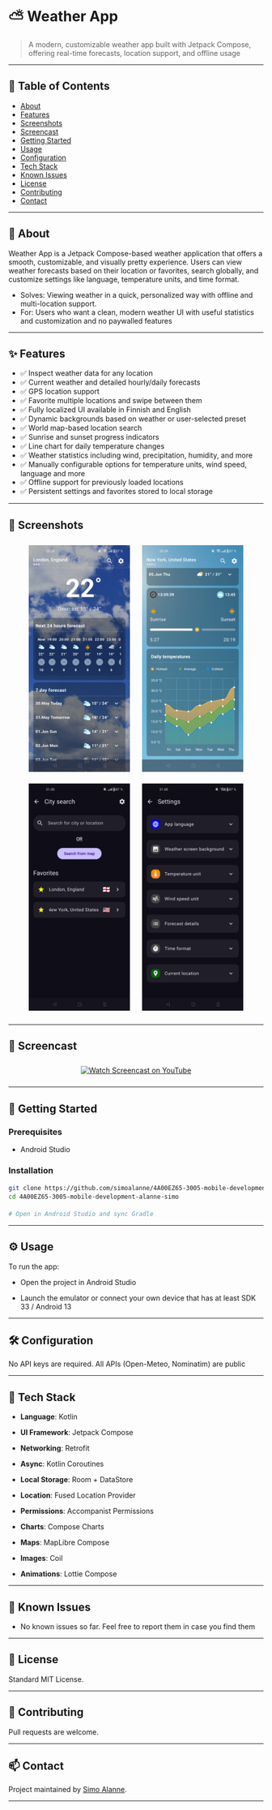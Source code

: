 # ⛅ Weather App

> A modern, customizable weather app built with Jetpack Compose, offering real-time forecasts, location support, and offline usage

---

## 🧠 Table of Contents

- [About](#about)
- [Features](#features)
- [Screenshots](#screenshots)
- [Screencast](#screencast)
- [Getting Started](#getting-started)
- [Usage](#usage)
- [Configuration](#configuration)
- [Tech Stack](#tech-stack)
- [Known Issues](#known-issues)
- [License](#license)
- [Contributing](#contributing)
- [Contact](#contact)

---

## 📖 About

Weather App is a Jetpack Compose-based weather application that offers a smooth, customizable, and visually pretty experience. Users can view weather forecasts based on their location or favorites, search globally, and customize settings like language, temperature units, and time format.

- Solves: Viewing weather in a quick, personalized way with offline and multi-location support.
- For: Users who want a clean, modern weather UI with useful statistics and customization and no paywalled features

---

## ✨ Features

- ✅ Inspect weather data for any location
- ✅ Current weather and detailed hourly/daily forecasts
- ✅ GPS location support
- ✅ Favorite multiple locations and swipe between them
- ✅ Fully localized UI available in Finnish and English
- ✅ Dynamic backgrounds based on weather or user-selected preset
- ✅ World map-based location search
- ✅ Sunrise and sunset progress indicators
- ✅ Line chart for daily temperature changes
- ✅ Weather statistics including wind, precipitation, humidity, and more
- ✅ Manually configurable options for temperature units, wind speed, language and more
- ✅ Offline support for previously loaded locations
- ✅ Persistent settings and favorites stored to local storage

---

## 📸 Screenshots

<div align="center">
  <img src="screenshots/Weather_Screen_1.png" width="200" alt="Weather Screen 1" style="margin: 10px;" />
  <img src="screenshots/Weather_Screen_2.png" width="200" alt="Weather Screen 2" style="margin: 10px;" />
  <img src="screenshots/Search_Screen.png" width="200" alt="Search Screen" style="margin: 10px;" />
  <img src="screenshots/Settings_Screen.png" width="200" alt="Settings Screen" style="margin: 10px;" />
</div>

---

## 🎦 Screencast

<div align="center">
  <a href="https://www.youtube.com/watch?v=RfQ35aQOApA" target="_blank">
    <img src="https://img.youtube.com/vi/RfQ35aQOApA/0.jpg" width="480" alt="Watch Screencast on YouTube" style="margin: 10px;" />
  </a>
</div>

---

## 🚀 Getting Started

### Prerequisites

- Android Studio

### Installation

```bash
git clone https://github.com/simoalanne/4A00EZ65-3005-mobile-development-alanne-simo
cd 4A00EZ65-3005-mobile-development-alanne-simo

# Open in Android Studio and sync Gradle
```

---

## ⚙️ Usage
To run the app:

- Open the project in Android Studio

- Launch the emulator or connect your own device that has at least SDK 33 / Android 13

---

## 🛠 Configuration

No API keys are required. All APIs (Open-Meteo, Nominatim) are public

---

## 🧰 Tech Stack

- **Language**: Kotlin  

- **UI Framework**: Jetpack Compose

- **Networking**: Retrofit 

- **Async**: Kotlin Coroutines

- **Local Storage**: Room + DataStore

- **Location**: Fused Location Provider

- **Permissions**: Accompanist Permissions

- **Charts**: Compose Charts

- **Maps**: MapLibre Compose

- **Images**: Coil

- **Animations**: Lottie Compose  

---

## 🐞 Known Issues

- No known issues so far. Feel free to report them in case you find them

---

## 📜 License

Standard MIT License.

---

## 🤝 Contributing

Pull requests are welcome.

---

## 📫 Contact

Project maintained by [Simo Alanne](mailto:simo.alanne@gmail.com).

---
